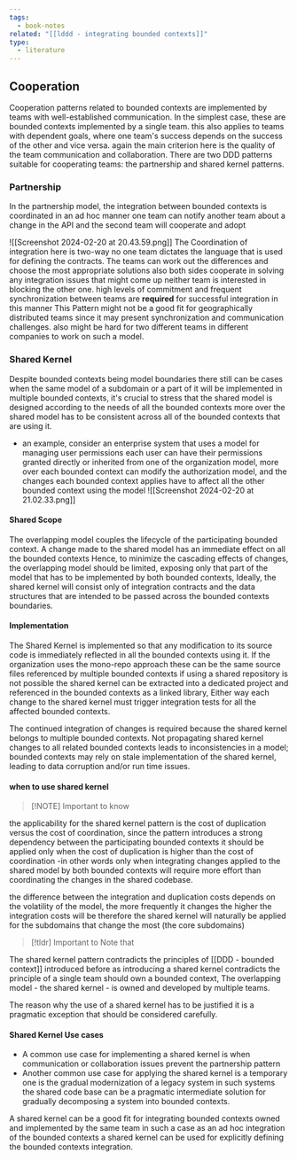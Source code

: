 ```yaml
---
tags:
  - book-notes
related: "[[lddd - integrating bounded contexts]]"
type:
  - literature
---
```



## Cooperation

Cooperation patterns related to bounded contexts are implemented by teams with well-established communication. 
In the simplest case, these are bounded contexts implemented by a single team. this also applies to teams with dependent goals, where one team's success depends on the success of the other and vice versa. again the main criterion here is the quality of the team communication and collaboration.
There are two DDD patterns suitable for cooperating teams: the partnership and shared kernel patterns.

### Partnership
In the partnership model, the integration between bounded contexts is coordinated in an ad hoc manner one team can notify another team about a change in the API and the second team will cooperate and adopt 

![[Screenshot 2024-02-20 at 20.43.59.png]]
The Coordination of integration here is two-way no one team dictates the language that is used for defining the contracts. The teams can work out the differences and choose the most appropriate solutions also both sides cooperate in solving any integration issues that might come up neither team is interested in blocking the other one. 
high levels of commitment and frequent synchronization between teams are **required** for successful integration in this manner 
This Pattern might not be a good fit for geographically distributed teams since it may present synchronization and communication challenges. also might be hard for two different teams in different companies to work on such a model.

### Shared Kernel 

Despite bounded contexts being model boundaries there still can be cases when the same model of a subdomain or a part of it will be implemented in multiple bounded contexts, it's crucial to stress that the shared model is designed according to the needs of all the bounded contexts more over the shared model has to be consistent across all of the bounded contexts that are using it.

- an example, consider an enterprise system that uses a model for managing user permissions each user can have their permissions granted directly or inherited from one of the organization model, more over each bounded context can modify the authorization model, and the changes each bounded context applies have to affect all the other bounded context using the model
![[Screenshot 2024-02-20 at 21.02.33.png]]

#### Shared Scope
The overlapping model couples the lifecycle of the participating bounded context. A change made to the shared model has an immediate effect on all the bounded contexts Hence, to minimize the cascading effects of changes, the overlapping model should be limited, exposing only that part of the model that has to be implemented by both bounded contexts, Ideally, the shared kernel will consist only of integration contracts and the data structures that are intended to be passed across the bounded contexts boundaries. 

#### Implementation 
The Shared Kernel is implemented so that any modification to its source code is immediately reflected in all the bounded contexts using it.
If the organization uses the mono-repo approach these can be the same source files referenced by multiple bounded contexts if using a shared repository is not possible the shared kernel can be extracted into a dedicated project and referenced in the bounded contexts as a linked library, Either way each change to the shared kernel must trigger integration tests for all the affected bounded contexts.

The continued integration of changes is required because the shared kernel belongs to multiple bounded contexts. Not propagating shared kernel changes to all related bounded contexts leads to inconsistencies in a model; bounded contexts may rely on stale implementation of the shared kernel, leading to data corruption and/or run time issues.

#### when to use shared kernel



> [!NOTE] Important to know 

the applicability for the shared kernel pattern is the cost of duplication versus the cost of coordination, since the pattern introduces a strong dependency between the participating bounded contexts it should be applied only when the cost of duplication is higher than the cost of coordination -in other words only when integrating changes applied to the shared model by both bounded contexts will require more effort than coordinating the changes in the shared codebase.

the difference between the integration and duplication costs depends on the volatility of the model, the more frequently it changes the higher the integration costs will be therefore the shared kernel will naturally be applied for the subdomains that change the most (the core subdomains)


> [!tldr] Important to Note that 
> 

The shared kernel pattern contradicts the principles of [[DDD - bounded context]] introduced before as introducing a shared kernel contradicts the principle of a single team should own a bounded context, The overlapping model - the shared kernel - is owned and developed by multiple teams.

The reason why the use of a shared kernel has to be justified it is a pragmatic exception that should be considered carefully.

#### Shared Kernel Use cases

- A common use case for implementing a shared kernel is when communication or collaboration issues prevent the partnership pattern
- Another common use case for applying the shared kernel is a temporary one is the gradual modernization of a legacy system in such systems the shared code base can be a pragmatic intermediate solution for gradually decomposing a system into bounded contexts. 

A shared kernel can be a good fit for integrating bounded contexts owned and implemented by the same team in such a case as an ad hoc integration of the bounded contexts a shared kernel can be used for explicitly defining the bounded contexts integration.
